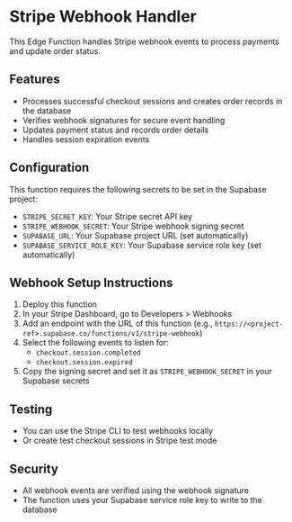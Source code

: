 
# Stripe Webhook Handler

This Edge Function handles Stripe webhook events to process payments and update order status.

## Features
- Processes successful checkout sessions and creates order records in the database
- Verifies webhook signatures for secure event handling
- Updates payment status and records order details
- Handles session expiration events

## Configuration
This function requires the following secrets to be set in the Supabase project:
- `STRIPE_SECRET_KEY`: Your Stripe secret API key
- `STRIPE_WEBHOOK_SECRET`: Your Stripe webhook signing secret
- `SUPABASE_URL`: Your Supabase project URL (set automatically)
- `SUPABASE_SERVICE_ROLE_KEY`: Your Supabase service role key (set automatically)

## Webhook Setup Instructions
1. Deploy this function
2. In your Stripe Dashboard, go to Developers > Webhooks
3. Add an endpoint with the URL of this function (e.g., `https://<project-ref>.supabase.co/functions/v1/stripe-webhook`)
4. Select the following events to listen for:
   - `checkout.session.completed`
   - `checkout.session.expired`
5. Copy the signing secret and set it as `STRIPE_WEBHOOK_SECRET` in your Supabase secrets

## Testing
- You can use the Stripe CLI to test webhooks locally
- Or create test checkout sessions in Stripe test mode

## Security
- All webhook events are verified using the webhook signature
- The function uses your Supabase service role key to write to the database
